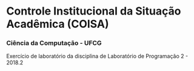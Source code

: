 # Controle Institucional da Situação Acadêmica (COISA)

### Ciência da Computação - UFCG

Exercício de laboratório da disciplina de Laboratório de Programação 2 - 2018.2
